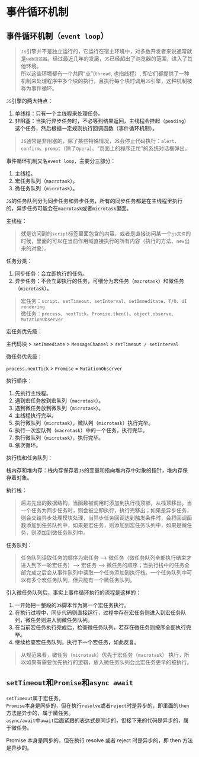 # 事件循环机制

## 事件循环机制（`event loop`）

> `JS`引擎并不是独立运行的，它运行在宿主环境中，对多数开发者来说通常就是`web浏览器`。经过最近几年的发展，`JS`已经超出了浏览器的范围，进入了其他环境。\
> 所以这些环境都有一个共同“点”(`thread`, 也指线程）, 即它们都提供了一种机制来处理程序中多个块的执行，且执行每个块时调用`JS`引擎，这种机制被称为事件循环。

`JS`引擎的两大特点：

1. 单线程：只有一个主线程来处理任务。
2. 非阻塞：当执行异步任务时，不必等到结果返回，主线程会挂起（`pending`）这个任务，然后根据一定规则执行回调函数（事件循环机制）。

> `JS`通常是非阻塞的，除了某些特殊情况，`JS`会停止代码执行：`alert`、`confirm`、`prompt`（除了`Opera`）、“页面上的程序正忙”的系统对话框弹出。

事件循环机制又名`event loop`，主要分三部分：

1. 主线程。
2. 宏任务队列（`macrotask`）。
3. 微任务队列（`microtask`）。

`JS`的任务队列分为同步任务和异步任务，所有的同步任务都是在主线程里执行的，异步任务可能会在`macrotask`或者`microtask`里面。

主线程：

> 就是访问到的`script`标签里面包含的内容，或者是直接访问某一个`js文件`的时候，里面的可以在当前作用域直接执行的所有内容（执行的方法、`new`出来的对象）。

任务分类：

1. 同步任务：会立即执行的任务。
2. 异步任务：不会立即执行的任务，可细分为宏任务（`macrotask`）和微任务（`microtask`）。

> 宏任务：`script`、`setTimeout`、`setInterval`、`setImmeditate`、`T/O`、`UI rendering`\
> 微任务：`process`、`nextTick`、`Promise.then()`、`object.observe`、`MutationObserver`

宏任务优先级：

主代码块 > `setImmediate` > `MessageChannel` > `setTimeout / setInterval`

微任务优先级：

`process.nextTick` > `Promise` = `MutationObserver`

执行顺序：

1. 先执行主线程。
2. 遇到宏任务放到宏队列（`macrotask`）。
3. 遇到微任务放到微队列（`microtask`）。
4. 主线程执行完毕。
5. 执行微队列（`microtask`），微队列（`microtask`）执行完毕。
6. 执行一次宏队列（`macrotask`）中的一个任务，执行完毕。
7. 执行微队列（`microtask`），执行完毕。
8. 依次循环。

执行栈和任务队列：

栈内存和堆内存：栈内存保存着`JS`的变量和指向堆内存中对象的指针，堆内存保存着对象。

执行栈：

> 后进先出的数据结构，当函数被调用时添加到执行栈顶部，从栈顶移出。当一个任务为同步任务时，则会被立即执行，执行完移出；如果是异步任务，则会交给异步处理模块处理，当异步任务回调达到触发条件时，会将回调函数添加到任务队列中，如果是宏任务，则添加到宏任务队列中，如果是微任务，则添加到微任务队列中。

任务队列：

> 任务队列读取任务的顺序为宏任务 --> 微任务（微任务队列全部执行结束才进入到下一轮宏任务）--> 宏任务 --> 微任务的顺序；当执行栈中的任务全部完成之后会从事件队列中读取一个任务添加到执行栈。一个任务队列中可以有多个宏任务队列，但只能有一个微任务队列。

引入微任务队列后，事实上事件循环执行的流程是这样的：

1. 一开始把一整段的`JS`脚本作为第一个宏任务执行。
2. 在执行过程中，同步代码则直接运行，过程中存在宏任务则进入到宏任务队列，微任务则进入到微任务队列。
3. 在当前宏任务执行完成后，检查微任务队列，若存在微任务则按序全部执行完毕。
4. 继续检查宏任务队列，执行下一个宏任务，如此反复。

> 从规范来看，微任务（`microtask`）优先于宏任务（`macrotask`） 执行，所以如果有需要优先执行的逻辑，放入微任务队列会比宏任务更早的被执行。

## `setTimeout`和`Promise`和`async await`

`setTimeout`属于宏任务。\
`Promise`本身是同步的，但在执行`resolve`或者`reject`时是异步的，即里面的`then`方法是异步的，属于微任务。\
`async/await`中`await`后面紧跟的表达式是同步的，但接下来的代码是异步的，属于微任务。

Promise 本身是同步的，但在执行 resolve 或者 reject 时是异步的，即 then 方法是异步的。
